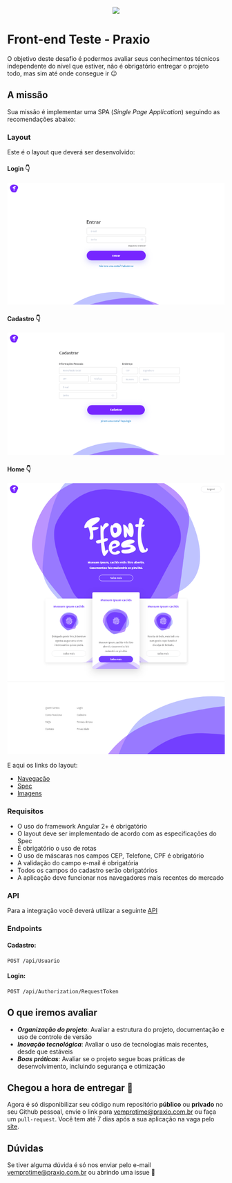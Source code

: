 <p align="center">
  <img src="https://praxio.com.br/wp-content/uploads/2019/04/cropped-logo-1.png" width="400">
</p>

# Front-end Teste - Praxio

O objetivo deste desafio é podermos avaliar seus conhecimentos técnicos independente do nível que estiver, não é obrigatório entregar o projeto todo, mas sim até onde consegue ir :wink:

## A missão

Sua missão é implementar uma SPA (_Single Page Application_) seguindo as recomendações abaixo:

### Layout

Este é o layout que deverá ser desenvolvido:

#### Login :point_down:
![layout login](layout-login.png)

#### Cadastro :point_down:
![layout cadastro](layout-cadastro.png)

#### Home :point_down:
![layout home](layout-home.png)

E aqui os links do layout:

- [Navegação](https://goo.gl/cWJKSp)
- [Spec](https://goo.gl/im38RL)
- [Imagens](https://drive.google.com/open?id=1rSgOzsJRWx7zKwFgdFY6Md147XoSPSpi)

### Requisitos

- O uso do framework Angular 2+ é obrigatório
- O layout deve ser implementado de acordo com as especificações do Spec
- É obrigatório o uso de rotas
- O uso de máscaras nos campos CEP, Telefone, CPF é obrigatório
- A validação do campo e-mail é obrigatória
- Todos os campos do cadastro serão obrigatórios
- A aplicação deve funcionar nos navegadores mais recentes do mercado

### API

Para a integração você deverá utilizar a seguinte [API](https://processoseletivo.azurewebsites.net/swagger/index.html)

### Endpoints

#### Cadastro:
```
POST /api/Usuario
```

#### Login:
```
POST /api/Authorization/RequestToken
```

## O que iremos avaliar

- ***Organização do projeto***: Avaliar a estrutura do projeto, documentação e uso de controle de versão
- ***Inovação tecnológica***: Avaliar o uso de tecnologias mais recentes, desde que estáveis
- ***Boas práticas***: Avaliar se o projeto segue boas práticas de desenvolvimento, incluindo segurança e otimização

## Chegou a hora de entregar :tada:

Agora é só disponibilizar seu código num repositório **público** ou **privado** no seu Github pessoal, envie o link para vemprotime@praxio.com.br ou faça um `pull-request`. Você tem até 7 dias após a sua aplicação na vaga pelo [site](https://jobs.kenoby.com/praxio).

## Dúvidas

Se tiver alguma dúvida é só nos enviar pelo e-mail vemprotime@praxio.com.br ou abrindo uma issue :grimacing:
